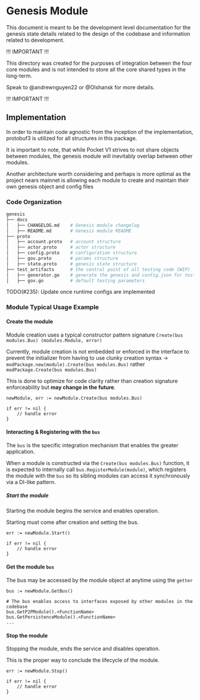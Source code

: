 # Genesis Module

This document is meant to be the development level documentation for the genesis state details related to the design of the codebase and information related to development.

!!! IMPORTANT !!!

This directory was created for the purposes of integration between the four core modules and is
not intended to store all the core shared types in the long-term.

Speak to @andrewnguyen22 or @Olshansk for more details.

!!! IMPORTANT !!!

## Implementation

In order to maintain code agnostic from the inception of the implementation, protobuf3 is utilized for all structures in this package.

It is important to note, that while Pocket V1 strives to not share objects between modules, the genesis module will inevitably overlap between other modules.

Another architecture worth considering and perhaps is more optimal as the project nears mainnet is allowing each module to create and maintain their own genesis object and config files

### Code Organization

```bash
genesis
├── docs
│   ├── CHANGELOG.md    # Genesis module changelog
│   ├── README.md       # Genesis module README
├── proto
│   ├── account.proto   # account structure
│   ├── actor.proto     # actor structure
│   ├── config.proto    # configuration structure
│   ├── gov.proto       # params structure
│   ├── state.proto     # genesis state structure
├── test_artifacts      # the central point of all testing code (WIP)
│   ├── generator.go    # generate the genesis and config.json for tests and build
│   ├── gov.go          # default testing parameters

```

TODO(#235): Update once runtime configs are implemented
### Module Typical Usage Example

#### Create the module

Module creation uses a typical constructor pattern signature `Create(bus modules.Bus) (modules.Module, error)`

Currently, module creation is not embedded or enforced in the interface to prevent the initializer from having to use
clunky creation syntax -> `modPackage.new(module).Create(bus modules.Bus)` rather `modPackage.Create(bus modules.Bus)`

This is done to optimize for code clarity rather than creation signature enforceability but **may change in the future**.

```golang
newModule, err := newModule.Create(bus modules.Bus)

if err != nil {
	// handle error
}
```

#### Interacting & Registering with the `bus`

The `bus` is the specific integration mechanism that enables the greater application.

When a module is constructed via the `Create(bus modules.Bus)` function, it is expected to internally call `bus.RegisterModule(module)`, which registers the module with the `bus` so its sibling modules can access it synchronously via a DI-like pattern.

##### Start the module

Starting the module begins the service and enables operation.

Starting must come after creation and setting the bus.

```golang
err := newModule.Start()

if err != nil {
	// handle error
}
```

#### Get the module `bus`

The bus may be accessed by the module object at anytime using the `getter`

```golang
bus := newModule.GetBus()

# The bus enables access to interfaces exposed by other modules in the codebase
bus.GetP2PModule().<FunctionName>
bus.GetPersistenceModule().<FunctionName>
...
```

#### Stop the module

Stopping the module, ends the service and disables operation.

This is the proper way to conclude the lifecycle of the module.

```golang
err := newModule.Stop()

if err != nil {
	// handle error
}
```